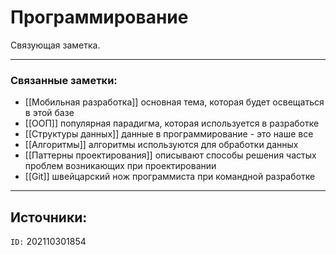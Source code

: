 # Программирование

Связующая заметка.

---
### Связанные заметки:
- [[Мобильная разработка]] основная тема, которая будет освещаться в этой базе
- [[ООП]] популярная парадигма, которая используется в разработке 
- [[Структуры данных]] данные в программирование - это наше все
- [[Алгоритмы]] алгоритмы используются для обработки данных
- [[Паттерны проектирования]] описывают способы решения частых проблем возникающих при проектировании
- [[Git]] швейцарский нож программиста при командной разработке

---
**Источники**: 
- 

`ID:` 202110301854